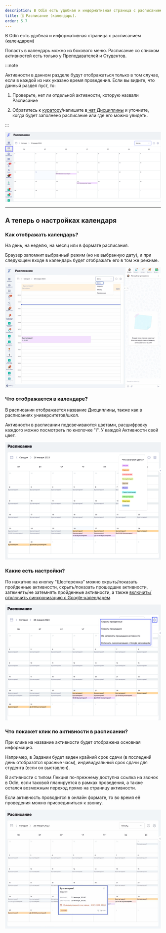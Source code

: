 ```yaml
---
description: В Odin есть удобная и информативная страница с расписанием (календарем)
title: 🗓️ Расписание (календарь).
order: 5.7
---
```


В Odin есть удобная и информативная страница с расписанием (календарем)

Попасть в календарь можно из бокового меню.  Расписание со списком активностей есть только у Преподавателей и  Студентов.

:::note 

Активности в данном разделе будут отображаться только в том случае, если в каждой из них указано время проведения. Если вы видите, что данный раздел пуст, то:

1. Проверьте, нет ли отдельной активности, которую назвали Расписание

2. Обратитесь к [куратору](./../../voprosy/gde-naiti-kuratora)/напишите в[ чат Дисциплины](./../../voprosy/gde-naiti-chat-discipliny/_index)  и уточните, когда будет заполнено расписание или где его можно увидеть.

:::

![](<./image (89).png> "Так отобразится расписание")

---

## А теперь о настройках календаря

### Как отображать календарь?

На день, на неделю, на месяц или в формате расписания.

Браузер запомнит выбранный режим (но не выбранную дату), и при следующем входе в календарь будет отображать его в том же режиме.

![](<./календарь 2.webp>)

### **Что отображается в календаре?**

В расписании отображается название Дисциплины,  также как в расписаниях университетов/школ.

Активности в расписании подсвечиваются цветами, расшифровку каждого можно посмотреть по кнопочке "i". У каждой Активности свой цвет.

![](<./image (32).png>)

### Какие есть настройки?

По нажатию на кнопку "Шестеренка" можно скрыть/показать пройденные активности, скрыть/показать прошедшие активности, затемнять/не затемнять пройденные активности, а также [включить/отключить синхронизацию с Google-календарем](https://gramax.smile-tech.study/helpOdin/instrukcii-po-rabote/nastroika-sinkhronizacii-s-google-kalendarem).

![](<./image (46).png>)

### Что покажет клик по активности в расписании?

При клике на название активности будет отображена основная информация.

Например, в Задании будет виден крайний срок сдачи (в последний день отобразятся красные часы), индивидуальный срок сдачи для студента (если он выставлен).

В активности с типом Лекция по-прежнему доступна ссылка на звонок в Odin, если таковой планируется в рамках проведения, а также остался возможным переход прямо на страницу активности.

Если активность проводится в онлайн формате, то во время её проведения можно присоединиться к звонку.

![](<./Гифка с Gifius.ru-33333.gif>)